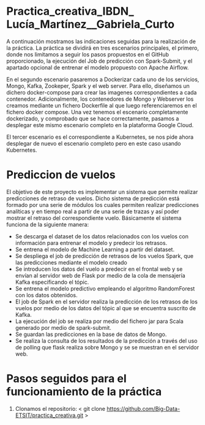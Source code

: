 # Practica_creativa_IBDN_ Lucía_Martínez__Gabriela_Curto
A continuación mostramos las indicaciones seguidas para la realización de la práctica. La práctica se dividirá en tres escenarios principales, el primero, donde nos limitamos a seguir los pasos propuestos en el GitHub proporcionado, la ejecución del Job de predicción con Spark-Submit, y el apartado opcional de entrenar el modelo propuesto con Apache Airflow.

En el segundo escenario pasaremos a Dockerizar cada uno de los servicios, Mongo, Kafka, Zookeper, Spark y el web server. Para ello, diseñamos un dichero docker-compose para crear las imagenes correspondientes a cada contenedor. Adicionalmente, los contenedores de Mongo y Webserver los creamos mediante un fichero Dockerfile al que luego referenciaremos en el fichero docker compose. Una vez tenemos el escenario completamente dockerizado, y comprobado que se hace correctamente, pasamos a desplegar este mismo escenario completo en la plataforma Google Cloud.

El tercer escenario es el correspondiente a Kubernetes, se nos pide ahora desplegar de nuevo el escenario completo pero en este caso usando Kubernetes.


# Prediccion de vuelos
El objetivo de este proyecto es implementar un sistema que permite realizar predicciones de retraso de vuelos. Dicho sistema de predicción está formado por una serie de módulos los cuales permiten realizar predicciones analíticas y en tiempo real a partir de una serie de trazas y así poder mostrar el retraso del correspondiente vuelo. 
Básicamente el sistema funciona de la siguiente manera:

- Se descarga el dataset de los datos relacionados con los vuelos con información  para  entrenar el modelo y predecir los retrasos.
- Se entrena el modelo de Machine Learning a partir del dataset.
- Se despliega el job de predicción de retrasos de los vuelos Spark, que  las predicciones mediante el modelo creado
- Se introducen los datos del vuelo a predecir en el frontal web y se envían al servidor web de Flask por medio de la cola de mensajería Kafka especificando el tópic.
- Se entrena el modelo predictivo empleando el algoritmo RandomForest con los datos obtenidos.
- El job de Spark en el servidor realiza la predicción de los retrasos de los vuelos por medio de los datos del tópic al que se encuentra suscrito de Kafka.
- La ejecución del job se realiza por medio del fichero jar para Scala generado por medio de spark-submit.
- Se guardan las predicciones en la base de datos de Mongo.
- Se realiza la consulta de los resultados de la predicción a través del uso de polling que flask realiza sobre Mongo y se se muestran en el servidor web.


# Pasos seguidos para el funcionamiento de la práctica
1.	Clonamos el repositorio:
< git clone https://github.com/Big-Data-ETSIT/practica_creativa.git >


